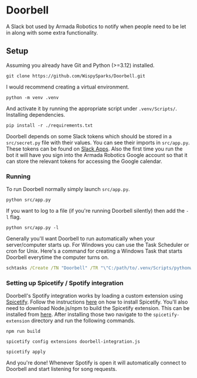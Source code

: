 # Doorbell
A Slack bot used by Armada Robotics to notify when people need to be let in along with some extra functionality.

## Setup
Assuming you already have Git and Python (>=3.12) installed.
```
git clone https://github.com/WispySparks/Doorbell.git
```
I would recommend creating a virtual environment.
```
python -m venv .venv
```
And activate it by running the appropriate script under `.venv/Scripts/`. <br>
Installing dependencies. 
```
pip install -r ./requirements.txt
```
Doorbell depends on some Slack tokens which should be stored in a `src/secret.py` file with their values. You can see their imports in `src/app.py`. These tokens can be found on [Slack Apps](https://api.slack.com/apps). Also the first time you run the bot it will have you sign into the Armada Robotics Google account so that it can store the relevant tokens for accessing the Google calendar.

### Running
To run Doorbell normally simply launch `src/app.py`.
```
python src/app.py
```
If you want to log to a file (if you're running Doorbell silently) then add the `-l` flag.
```
python src/app.py -l
```
Generally you'll want Doorbell to run automatically when your server/computer starts up. For Windows you can use the Task Scheduler or cron for Unix. Here's a command for creating a Windows Task that starts Doorbell everytime the computer turns on.
```bat
schtasks /Create /TN "Doorbell" /TR "\"C:/path/to/.venv/Scripts/pythonw.exe\" \"C:/path/to/Doorbell/src/app.py\" -l" /SC ONSTART /RU SYSTEM
```

### Setting up Spicetify / Spotify integration
Doorbell's Spotify integration works by loading a custom extension using [Spicetify](https://spicetify.app/).
Follow the instructions [here](https://spicetify.app/docs/getting-started#installation) on how to install Spicetify.
You'll also need to download Node.js/npm to build the Spicetify extension. This can be installed from [here](https://nodejs.org/en/download/prebuilt-installer).
After installing those two navigate to the `spicetify-extension` directory and run the following commands.
```
npm run build
```
```
spicetify config extensions doorbell-integration.js 
```
```
spicetify apply
```
And you're done! Whenever Spotify is open it will automatically connect to Doorbell and start listening for song requests.
